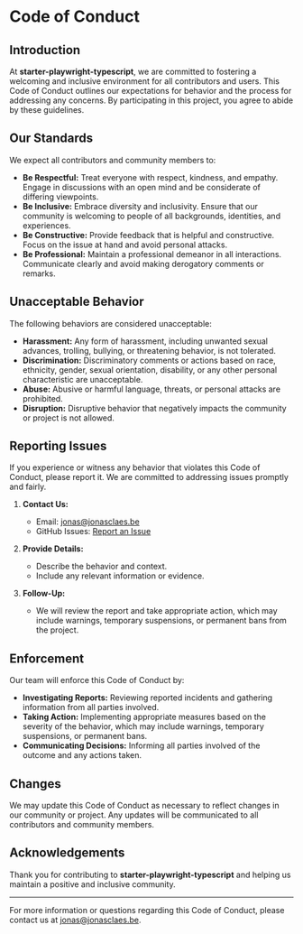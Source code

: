 # Code of Conduct

## Introduction

At **starter-playwright-typescript**, we are committed to fostering a welcoming and inclusive environment for all contributors and users. This Code of Conduct outlines our expectations for behavior and the process for addressing any concerns. By participating in this project, you agree to abide by these guidelines.

## Our Standards

We expect all contributors and community members to:

- **Be Respectful:** Treat everyone with respect, kindness, and empathy. Engage in discussions with an open mind and be considerate of differing viewpoints.
- **Be Inclusive:** Embrace diversity and inclusivity. Ensure that our community is welcoming to people of all backgrounds, identities, and experiences.
- **Be Constructive:** Provide feedback that is helpful and constructive. Focus on the issue at hand and avoid personal attacks.
- **Be Professional:** Maintain a professional demeanor in all interactions. Communicate clearly and avoid making derogatory comments or remarks.

## Unacceptable Behavior

The following behaviors are considered unacceptable:

- **Harassment:** Any form of harassment, including unwanted sexual advances, trolling, bullying, or threatening behavior, is not tolerated.
- **Discrimination:** Discriminatory comments or actions based on race, ethnicity, gender, sexual orientation, disability, or any other personal characteristic are unacceptable.
- **Abuse:** Abusive or harmful language, threats, or personal attacks are prohibited.
- **Disruption:** Disruptive behavior that negatively impacts the community or project is not allowed.

## Reporting Issues

If you experience or witness any behavior that violates this Code of Conduct, please report it. We are committed to addressing issues promptly and fairly.

1. **Contact Us:**
   - Email: [jonas@jonasclaes.be](mailto:jonas@jonasclaes.be)
   - GitHub Issues: [Report an Issue](https://github.com/jonasclaes/starter-playwright-typescript/issues/new)

2. **Provide Details:**
   - Describe the behavior and context.
   - Include any relevant information or evidence.

3. **Follow-Up:**
   - We will review the report and take appropriate action, which may include warnings, temporary suspensions, or permanent bans from the project.

## Enforcement

Our team will enforce this Code of Conduct by:

- **Investigating Reports:** Reviewing reported incidents and gathering information from all parties involved.
- **Taking Action:** Implementing appropriate measures based on the severity of the behavior, which may include warnings, temporary suspensions, or permanent bans.
- **Communicating Decisions:** Informing all parties involved of the outcome and any actions taken.

## Changes

We may update this Code of Conduct as necessary to reflect changes in our community or project. Any updates will be communicated to all contributors and community members.

## Acknowledgements

Thank you for contributing to **starter-playwright-typescript** and helping us maintain a positive and inclusive community.

---

For more information or questions regarding this Code of Conduct, please contact us at [jonas@jonasclaes.be](mailto:jonas@jonasclaes.be).
